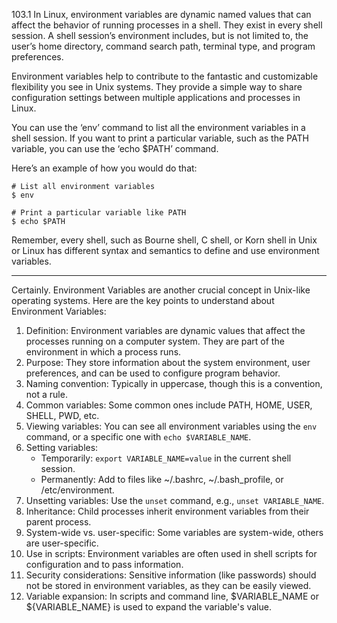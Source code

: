 103.1 
In Linux, environment variables are dynamic named values that can affect the behavior of running processes in a shell. They exist in every shell session. A shell session’s environment includes, but is not limited to, the user’s home directory, command search path, terminal type, and program preferences.

Environment variables help to contribute to the fantastic and customizable flexibility you see in Unix systems. They provide a simple way to share configuration settings between multiple applications and processes in Linux.

You can use the ‘env’ command to list all the environment variables in a shell session. If you want to print a particular variable, such as the PATH variable, you can use the ‘echo $PATH’ command.

Here’s an example of how you would do that:

```
# List all environment variables
$ env

# Print a particular variable like PATH
$ echo $PATH
```

Remember, every shell, such as Bourne shell, C shell, or Korn shell in Unix or Linux has different syntax and semantics to define and use environment variables.

---
Certainly. Environment Variables are another crucial concept in Unix-like operating systems. Here are the key points to understand about Environment Variables:

1. Definition: Environment variables are dynamic values that affect the processes running on a computer system. They are part of the environment in which a process runs.
2. Purpose: They store information about the system environment, user preferences, and can be used to configure program behavior.
3. Naming convention: Typically in uppercase, though this is a convention, not a rule.
4. Common variables: Some common ones include PATH, HOME, USER, SHELL, PWD, etc.
5. Viewing variables: You can see all environment variables using the `env` command, or a specific one with `echo $VARIABLE_NAME`.
6. Setting variables:
    - Temporarily: `export VARIABLE_NAME=value` in the current shell session.
    - Permanently: Add to files like ~/.bashrc, ~/.bash_profile, or /etc/environment.
7. Unsetting variables: Use the `unset` command, e.g., `unset VARIABLE_NAME`.
8. Inheritance: Child processes inherit environment variables from their parent process.
9. System-wide vs. user-specific: Some variables are system-wide, others are user-specific.
10. Use in scripts: Environment variables are often used in shell scripts for configuration and to pass information.
11. Security considerations: Sensitive information (like passwords) should not be stored in environment variables, as they can be easily viewed.
12. Variable expansion: In scripts and command line, $VARIABLE_NAME or ${VARIABLE_NAME} is used to expand the variable's value.